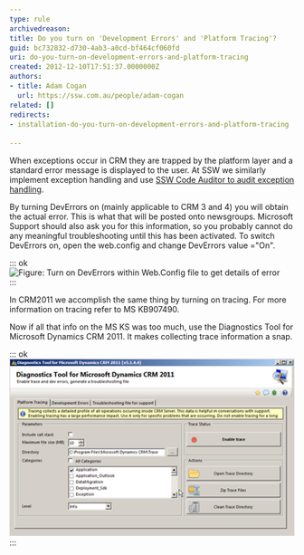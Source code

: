 ```yaml
---
type: rule
archivedreason: 
title: Do you turn on 'Development Errors' and 'Platform Tracing'?
guid: bc732832-d730-4ab3-a0cd-bf464cf060fd
uri: do-you-turn-on-development-errors-and-platform-tracing
created: 2012-12-10T17:51:37.0000000Z
authors:
- title: Adam Cogan
  url: https://ssw.com.au/people/adam-cogan
related: []
redirects:
- installation-do-you-turn-on-development-errors-and-platform-tracing

---
```


When exceptions occur in CRM they are trapped by the platform layer and a standard error message is displayed to the user. At SSW we similarly implement exception handling and use [SSW Code Auditor to audit exception handling](/_layouts/15/FIXUPREDIRECT.ASPX?WebId=3dfc0e07-e23a-4cbb-aac2-e778b71166a2&TermSetId=07da3ddf-0924-4cd2-a6d4-a4809ae20160&TermId=d700d2a5-872d-4fbd-acb7-1e2a2df1f07e).

<!--endintro-->

By turning DevErrors on (mainly applicable to CRM 3 and 4) you will obtain the actual error. This is what that will be posted onto newsgroups. Microsoft Support should also ask you for this information, so you probably cannot do any meaningful troubleshooting until this has been activated. To switch DevErrors on, open the web.config and change DevErrors value ="On".

::: ok  
![Figure: Turn on DevErrors within Web.Config file to get details of error](CRM\_DevErrors.jpg)  
:::

In CRM2011 we accomplish the same thing by turning on tracing. For more information on tracing refer to MS KB907490.

Now if all that info on the MS KS was too much, use the Diagnostics Tool for Microsoft Dynamics CRM 2011. It makes collecting trace information a snap.

::: ok  
![Figure: Diagnostics for CRM2011](Diagnostics-for-CRM.jpg)  
:::
